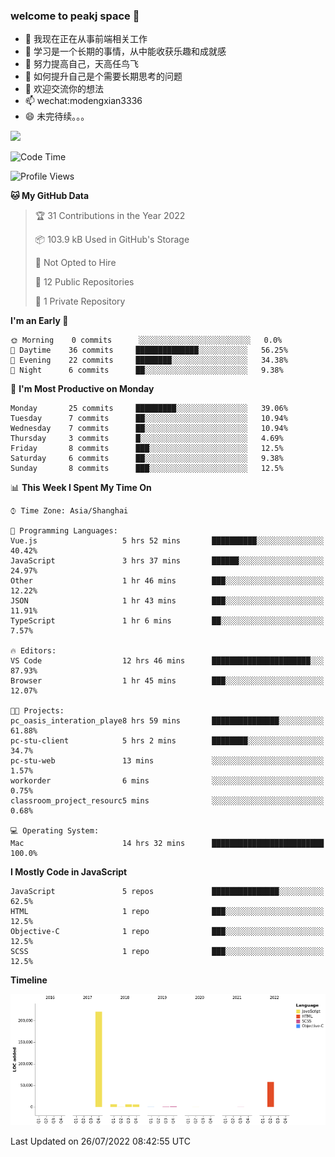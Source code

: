 ### welcome to peakj space 👋



- 🔭 我现在正在从事前端相关工作
- 🌱 学习是一个长期的事情，从中能收获乐趣和成就感
- 👯 努力提高自己，天高任鸟飞
- 🤔 如何提升自己是个需要长期思考的问题
- 💬 欢迎交流你的想法
- 📫 wechat:modengxian3336
- 😄 未完待续。。。

![](https://s2.ax1x.com/2019/06/28/ZKxc4J.jpg)

<!--START_SECTION:waka-->
![Code Time](http://img.shields.io/badge/Code%20Time-1%2C478%20hrs%2029%20mins-blue)

![Profile Views](http://img.shields.io/badge/Profile%20Views-0-blue)

**🐱 My GitHub Data** 

> 🏆 31 Contributions in the Year 2022
 > 
> 📦 103.9 kB Used in GitHub's Storage 
 > 
> 🚫 Not Opted to Hire
 > 
> 📜 12 Public Repositories 
 > 
> 🔑 1 Private Repository 
 > 
**I'm an Early 🐤** 

```text
🌞 Morning    0 commits      ░░░░░░░░░░░░░░░░░░░░░░░░░   0.0% 
🌆 Daytime    36 commits     ██████████████░░░░░░░░░░░   56.25% 
🌃 Evening    22 commits     ████████░░░░░░░░░░░░░░░░░   34.38% 
🌙 Night      6 commits      ██░░░░░░░░░░░░░░░░░░░░░░░   9.38%

```
📅 **I'm Most Productive on Monday** 

```text
Monday       25 commits     █████████░░░░░░░░░░░░░░░░   39.06% 
Tuesday      7 commits      ██░░░░░░░░░░░░░░░░░░░░░░░   10.94% 
Wednesday    7 commits      ██░░░░░░░░░░░░░░░░░░░░░░░   10.94% 
Thursday     3 commits      █░░░░░░░░░░░░░░░░░░░░░░░░   4.69% 
Friday       8 commits      ███░░░░░░░░░░░░░░░░░░░░░░   12.5% 
Saturday     6 commits      ██░░░░░░░░░░░░░░░░░░░░░░░   9.38% 
Sunday       8 commits      ███░░░░░░░░░░░░░░░░░░░░░░   12.5%

```


📊 **This Week I Spent My Time On** 

```text
⌚︎ Time Zone: Asia/Shanghai

💬 Programming Languages: 
Vue.js                   5 hrs 52 mins       ██████████░░░░░░░░░░░░░░░   40.42% 
JavaScript               3 hrs 37 mins       ██████░░░░░░░░░░░░░░░░░░░   24.97% 
Other                    1 hr 46 mins        ███░░░░░░░░░░░░░░░░░░░░░░   12.22% 
JSON                     1 hr 43 mins        ███░░░░░░░░░░░░░░░░░░░░░░   11.91% 
TypeScript               1 hr 6 mins         ██░░░░░░░░░░░░░░░░░░░░░░░   7.57%

🔥 Editors: 
VS Code                  12 hrs 46 mins      ██████████████████████░░░   87.93% 
Browser                  1 hr 45 mins        ███░░░░░░░░░░░░░░░░░░░░░░   12.07%

🐱‍💻 Projects: 
pc_oasis_interation_playe8 hrs 59 mins       ███████████████░░░░░░░░░░   61.88% 
pc-stu-client            5 hrs 2 mins        ████████░░░░░░░░░░░░░░░░░   34.7% 
pc-stu-web               13 mins             ░░░░░░░░░░░░░░░░░░░░░░░░░   1.57% 
workorder                6 mins              ░░░░░░░░░░░░░░░░░░░░░░░░░   0.75% 
classroom_project_resourc5 mins              ░░░░░░░░░░░░░░░░░░░░░░░░░   0.68%

💻 Operating System: 
Mac                      14 hrs 32 mins      █████████████████████████   100.0%

```

**I Mostly Code in JavaScript** 

```text
JavaScript               5 repos             ███████████████░░░░░░░░░░   62.5% 
HTML                     1 repo              ███░░░░░░░░░░░░░░░░░░░░░░   12.5% 
Objective-C              1 repo              ███░░░░░░░░░░░░░░░░░░░░░░   12.5% 
SCSS                     1 repo              ███░░░░░░░░░░░░░░░░░░░░░░   12.5%

```


**Timeline**

![Chart not found](https://raw.githubusercontent.com/PeakJ/PeakJ/master/charts/bar_graph.png) 


 Last Updated on 26/07/2022 08:42:55 UTC
<!--END_SECTION:waka-->
